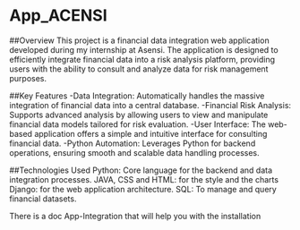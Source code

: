 # App_ACENSI
##Overview
This project is a financial data integration web application developed during my internship at Asensi. The application is designed to efficiently integrate financial data into a risk analysis platform, providing users with the ability to consult and analyze data for risk management purposes.

##Key Features
-Data Integration: Automatically handles the massive integration of financial data into a central database.
-Financial Risk Analysis: Supports advanced analysis by allowing users to view and manipulate financial data models tailored for risk evaluation.
-User Interface: The web-based application offers a simple and intuitive interface for consulting financial data.
-Python Automation: Leverages Python for backend operations, ensuring smooth and scalable data handling processes. 

##Technologies Used
Python: Core language for the backend and data integration processes.
JAVA, CSS and HTML: for the style and the charts
Django: for the web application architecture.
SQL: To manage and query financial datasets.

There is a doc App-Integration that will help you with the installation

